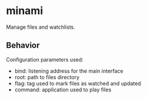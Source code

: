# minami

Manage files and watchlists.

## Behavior

Configuration parameters used:

* bind: listening address for the main interface
* root: path to files directory
* flag: tag used to mark files as watched and updated
* command: application used to play files
